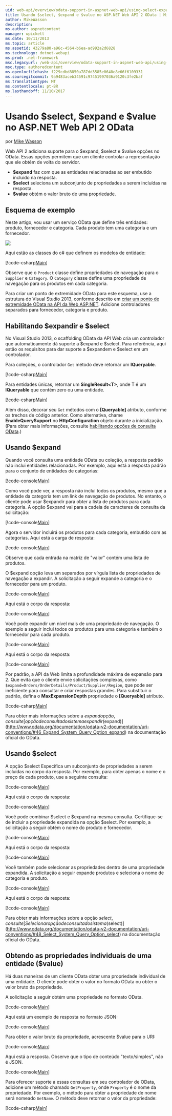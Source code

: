 ```yaml
---
uid: web-api/overview/odata-support-in-aspnet-web-api/using-select-expand-and-value
title: Usando $select, $expand e $value no ASP.NET Web API 2 OData | Microsoft Docs
author: MikeWasson
description: 
ms.author: aspnetcontent
manager: wpickett
ms.date: 10/11/2013
ms.topic: article
ms.assetid: 43279a80-a96c-4564-b6ea-ad992a2d6828
ms.technology: dotnet-webapi
ms.prod: .net-framework
msc.legacyurl: /web-api/overview/odata-support-in-aspnet-web-api/using-select-expand-and-value
msc.type: authoredcontent
ms.openlocfilehash: f229cdbd8850a787dd3585e0640e8e66f6109331
ms.sourcegitcommit: 9a9483aceb34591c97451997036a9120c3fe2baf
ms.translationtype: MT
ms.contentlocale: pt-BR
ms.lasthandoff: 11/10/2017
---
```

<a name="using-select-expand-and-value-in-aspnet-web-api-2-odata"></a>Usando $select, $expand e $value no ASP.NET Web API 2 OData
====================
por [Mike Wasson](https://github.com/MikeWasson)

Web API 2 adiciona suporte para o $expand, $select e $value opções no OData. Essas opções permitem que um cliente controlar a representação que ele obtém de volta do servidor.

- **$expand** faz com que as entidades relacionadas ao ser embutido incluído na resposta.
- **$select** seleciona um subconjunto de propriedades a serem incluídas na resposta.
- **$value** obtém o valor bruto de uma propriedade.

## <a name="example-schema"></a>Esquema de exemplo

Neste artigo, vou usar um serviço OData que define três entidades: produto, fornecedor e categoria. Cada produto tem uma categoria e um fornecedor.

![](using-select-expand-and-value/_static/image1.png)

Aqui estão as classes do c# que definem os modelos de entidade:

[!code-csharp[Main](using-select-expand-and-value/samples/sample1.cs)]

Observe que o `Product` classe define propriedades de navegação para o `Supplier` e `Category`. O `Category` classe define uma propriedade de navegação para os produtos em cada categoria.

Para criar um ponto de extremidade OData para este esquema, use a estrutura do Visual Studio 2013, conforme descrito em [criar um ponto de extremidade OData na API da Web ASP.NET](odata-v3/creating-an-odata-endpoint.md). Adicione controladores separados para fornecedor, categoria e produto.

## <a name="enabling-expand-and-select"></a>Habilitando $expandir e $select

No Visual Studio 2013, o scaffolding OData da API Web cria um controlador que automaticamente dá suporte a $expand e $select. Para referência, aqui estão os requisitos para dar suporte a $expandem e $select em um controlador.

Para coleções, o controlador `Get` método deve retornar um **IQueryable**.

[!code-csharp[Main](using-select-expand-and-value/samples/sample2.cs)]

Para entidades únicas, retornar um **SingleResult&lt;T&gt;**, onde T é um **IQueryable** que contém zero ou uma entidade.

[!code-csharp[Main](using-select-expand-and-value/samples/sample3.cs)]

Além disso, decorar seu `Get` métodos com o **[Queryable]** atributo, conforme os trechos de código anterior. Como alternativa, chame **EnableQuerySupport** no **HttpConfiguration** objeto durante a inicialização. (Para obter mais informações, consulte [habilitando opções de consulta OData](supporting-odata-query-options.md#enable).)

## <a name="using-expand"></a>Usando $expand

Quando você consulta uma entidade OData ou coleção, a resposta padrão não inclui entidades relacionadas. Por exemplo, aqui está a resposta padrão para o conjunto de entidades de categorias:

[!code-console[Main](using-select-expand-and-value/samples/sample4.cmd)]

Como você pode ver, a resposta não inclui todos os produtos, mesmo que a entidade da categoria tem um link de navegação de produtos. No entanto, o cliente pode usar $expandir para obter a lista de produtos para cada categoria. A opção $expand vai para a cadeia de caracteres de consulta da solicitação:

[!code-console[Main](using-select-expand-and-value/samples/sample5.cmd)]

Agora o servidor incluirá os produtos para cada categoria, embutido com as categorias. Aqui está a carga de resposta:

[!code-console[Main](using-select-expand-and-value/samples/sample6.cmd)]

Observe que cada entrada na matriz de "valor" contém uma lista de produtos.

O $expand opção leva um separados por vírgula lista de propriedades de navegação a expandir. A solicitação a seguir expande a categoria e o fornecedor para um produto.

[!code-console[Main](using-select-expand-and-value/samples/sample7.cmd)]

Aqui está o corpo da resposta:

[!code-console[Main](using-select-expand-and-value/samples/sample8.cmd)]

Você pode expandir um nível mais de uma propriedade de navegação. O exemplo a seguir inclui todos os produtos para uma categoria e também o fornecedor para cada produto.

[!code-console[Main](using-select-expand-and-value/samples/sample9.cmd)]

Aqui está o corpo da resposta:

[!code-console[Main](using-select-expand-and-value/samples/sample10.cmd)]

Por padrão, a API da Web limita a profundidade máxima de expansão para 2. Que evita que o cliente envie solicitações complexas, como `$expand=Orders/OrderDetails/Product/Supplier/Region`, que pode ser ineficiente para consultar e criar respostas grandes. Para substituir o padrão, defina o **MaxExpansionDepth** propriedade o **[Queryable]** atributo.

[!code-csharp[Main](using-select-expand-and-value/samples/sample11.cs)]

Para obter mais informações sobre a $expand opção, consulte [opção de consulta do sistema expandir ($expand)](http://www.odata.org/documentation/odata-v2-documentation/uri-conventions/#46_Expand_System_Query_Option_expand) na documentação oficial do OData.

## <a name="using-select"></a>Usando $select

A opção $select Especifica um subconjunto de propriedades a serem incluídas no corpo da resposta. Por exemplo, para obter apenas o nome e o preço de cada produto, use a seguinte consulta:

[!code-console[Main](using-select-expand-and-value/samples/sample12.cmd)]

Aqui está o corpo da resposta:

[!code-console[Main](using-select-expand-and-value/samples/sample13.cmd)]

Você pode combinar $select e $expand na mesma consulta. Certifique-se de incluir a propriedade expandida na opção $select. Por exemplo, a solicitação a seguir obtém o nome do produto e fornecedor.

[!code-console[Main](using-select-expand-and-value/samples/sample14.cmd)]

Aqui está o corpo da resposta:

[!code-console[Main](using-select-expand-and-value/samples/sample15.cmd)]

Você também pode selecionar as propriedades dentro de uma propriedade expandida. A solicitação a seguir expande produtos e seleciona o nome de categoria e produto.

[!code-console[Main](using-select-expand-and-value/samples/sample16.cmd)]

Aqui está o corpo da resposta:

[!code-console[Main](using-select-expand-and-value/samples/sample17.cmd)]

Para obter mais informações sobre a opção $select, consulte [Selecionar opção de consulta do sistema ($select)](http://www.odata.org/documentation/odata-v2-documentation/uri-conventions/#48_Select_System_Query_Option_select) na documentação oficial do OData.

## <a name="getting-individual-properties-of-an-entity-value"></a>Obtendo as propriedades individuais de uma entidade ($value)

Há duas maneiras de um cliente OData obter uma propriedade individual de uma entidade. O cliente pode obter o valor no formato OData ou obter o valor bruto da propriedade.

A solicitação a seguir obtém uma propriedade no formato OData.

[!code-console[Main](using-select-expand-and-value/samples/sample18.cmd)]

Aqui está um exemplo de resposta no formato JSON:

[!code-console[Main](using-select-expand-and-value/samples/sample19.cmd)]

Para obter o valor bruto da propriedade, acrescente $value para o URI:

[!code-console[Main](using-select-expand-and-value/samples/sample20.cmd)]

Aqui está a resposta. Observe que o tipo de conteúdo "texto/simples", não é JSON.

[!code-console[Main](using-select-expand-and-value/samples/sample21.cmd)]

Para oferecer suporte a essas consultas em seu controlador de OData, adicione um método chamado `GetProperty`, onde `Property` é o nome da propriedade. Por exemplo, o método para obter a propriedade de nome será nomeado `GetName`. O método deve retornar o valor da propriedade:

[!code-csharp[Main](using-select-expand-and-value/samples/sample22.cs)]
